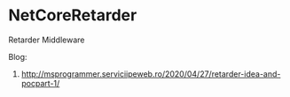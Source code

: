 # NetCoreRetarder
Retarder Middleware


Blog: 
1. http://msprogrammer.serviciipeweb.ro/2020/04/27/retarder-idea-and-pocpart-1/

